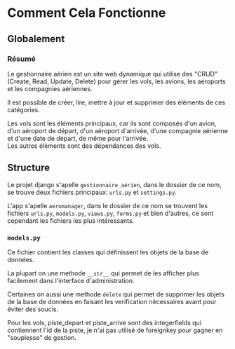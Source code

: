 # Comment Cela Fonctionne
## Globalement
### Résumé
Le gestionnaire aérien est un site web dynamique qui utilise des "CRUD" (Create, Read, Update, Delete) pour gérer les vols, les avions, les aéroports et les compagnies aériennes.   

Il est possible de créer, lire, mettre à jour et supprimer des éléments de ces catégories.   

Les vols sont les éléments principaux, car ils sont composés d'un avion, d'un aéroport de départ, d'un aéroport d'arrivée, d'une compagnie aérienne et d'une date de départ, de même pour l'arrivée.   
Les autres éléments sont des dépendances des vols.

## Structure
Le projet django s'apelle `gestionnaire_aérien`, dans le dossier de ce nom, se trouve deux fichiers principaux: `urls.py` et `settings.py`.   

L'app s'apelle `aeromanager`, dans le dossier de ce nom se trouvent les fichiers `urls.py`, `models.py`, `views.py`, `forms.py` et bien d'autres, ce sont cependant les fichiers les plus intéressants.   

### `models.py`
Ce fichier contient les classes qui définissent les objets de la base de données.

La plupart on une methode `__str__` qui permet de les afficher plus facilement dans l'interface d'administration.   

Certaines on aussi une methode `delete` qui permet de supprimer les objets de la base de données en faisant les verification nécessaires avant pour éviter des soucis.   

Pour les vols, piste_depart et piste_arrive sont des integerfields qui contiennent l'id de la piste, je n'ai pas utilisé de foreignkey pour gagner en "souplesse" de gestion.
